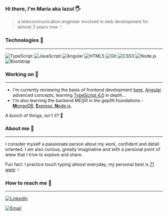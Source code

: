 ### Hi there, I'm María aka lazul 🖐

> a telecommunication engineer involved in web development for almost 3 years now :sparkles:

### Technologies 💎
---

![TypeScript](https://img.shields.io/badge/-TypeScript-%237d0633?logo=typescript&logoColor=white)
![JavaScript](https://img.shields.io/badge/-JavaScript-%23ed6663?logo=javascript&logoColor=whitesmoke)
![Angular](https://img.shields.io/badge/-Angular-%234e89ae?logo=angular&logoColor=whitesmoke)
![HTML5](https://img.shields.io/badge/-HTML5-%23ffa372?logo=html5&logoColor=%23290001)
![Git](https://img.shields.io/badge/-Git-%237d0633?logo=git&logoColor=white)
![CSS3](https://img.shields.io/badge/-CSS3-%23ed6663?logo=CSS3&logoColor=white)
![Node.js](https://img.shields.io/badge/-Node.js-%234e89ae?logo=node.js&logoColor=whitesmoke)
![Bootstrap](https://img.shields.io/badge/-Bootstrap-%23ffa372?logo=bootstrap&logoColor=%23290001)

### Working on 🌸
---

- I'm currently reviewing the basis of frontend development [here](https://openwebinars.net/academia/carrera/frontend-developer/), [Angular](https://www.udemy.com/course/angular-avanzado-fernando-herrera) advanced concepts, learning [TypeScript 4.0](https://www.makigas.es/series/typescript) in depth...
- I'm also learning the backend ME(*fill in the gap*)N foundations - [**M**ongoDB](https://university.mongodb.com), [**E**xpress, **N**ode.js](https://www.udemy.com/course/node-de-cero-a-experto).

A bunch of things, isn't it? 🤟

### About me 🍵
---

I consider myself a passionate person about my work, confident and detail oriented. I am also curious, greatly imaginative and with a personal point of wiew that I trive to explore and share.

Fun fact: I practice touch typing almost everyday, my personal best is [71 wpm](https://img.10fastfingers.com/speedtests/generate_screenshot_result/5_71_354_354_0_70_0_20) ✨

### How to reach me 🍻
---

<a href="https://www.linkedin.com/in/mariasanchezcarvajal/" target="_blank"><img alt="LinkedIn" src="https://img.shields.io/badge/-LinkedIn-%234e89ae?logo=linkedin&logoColor=whitesmoke"></a>

<a href="mailto:msanchez.telecom@gmail.com" target="_blank"><img alt="Email" src="https://img.shields.io/badge/-Email-%23c26565?logo=gmail&logoColor=white"></a>
